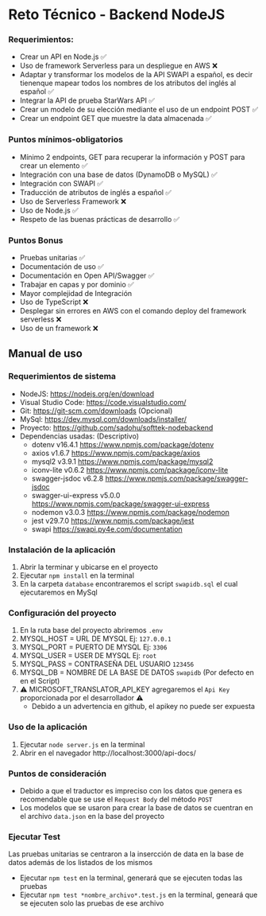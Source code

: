 # Reto Técnico - Backend NodeJS
### Requerimientos:
- Crear un API en Node.js ✅
- Uso de framework Serverless para un despliegue en AWS ❌
- Adaptar y transformar los modelos de la API SWAPI a español, es decir tienenque mapear todos los nombres de los atributos del inglés al español ✅
- Integrar la API de prueba StarWars API ✅
- Crear un modelo de su elección mediante el uso de un endpoint POST ✅
- Crear un endpoint GET que muestre la data almacenada ✅

### Puntos mínimos-obligatorios
- Mínimo 2 endpoints, GET para recuperar la información y POST para crear un elemento ✅
- Integración con una base de datos (DynamoDB o MySQL) ✅
- Integración con SWAPI ✅
- Traducción de atributos de inglés a español ✅
- Uso de Serverless Framework ❌
- Uso de Node.js ✅
- Respeto de las buenas prácticas de desarrollo ✅

### Puntos Bonus
- Pruebas unitarias ✅
- Documentación de uso ✅
- Documentación en Open API/Swagger ✅
- Trabajar en capas y por dominio ✅
- Mayor complejidad de Integración
- Uso de TypeScript ❌
- Desplegar sin errores en AWS con el comando deploy del framework serverless ❌
- Uso de un framework ❌

## Manual de uso
### Requerimientos de sistema
- NodeJS: https://nodejs.org/en/download
- Visual Studio Code: https://code.visualstudio.com/
- Git: https://git-scm.com/downloads (Opcional)
- MySql: https://dev.mysql.com/downloads/installer/
- Proyecto: https://github.com/sadohu/softtek-nodebackend
- Dependencias usadas: (Descriptivo)
   - dotenv v16.4.1 https://www.npmjs.com/package/dotenv
   - axios v1.6.7 https://www.npmjs.com/package/axios
   - mysql2 v3.9.1 https://www.npmjs.com/package/mysql2
   - iconv-lite v0.6.2 https://www.npmjs.com/package/iconv-lite
   - swagger-jsdoc v6.2.8 https://www.npmjs.com/package/swagger-jsdoc
   - swagger-ui-express v5.0.0 https://www.npmjs.com/package/swagger-ui-express
   - nodemon v3.0.3 https://www.npmjs.com/package/nodemon
   - jest v29.7.0 https://www.npmjs.com/package/jest
   - swapi https://swapi.py4e.com/documentation

### Instalación de la aplicación
1. Abrir la terminar y ubicarse en el proyecto
2. Ejecutar `npm install` en la terminal
3. En la carpeta `database` encontraremos el script `swapidb.sql` el cual ejecutaremos en MySql

### Configuración del proyecto
1. En la ruta base del proyecto abriremos `.env`
2. MYSQL_HOST = URL DE MYSQL Ej: `127.0.0.1`
3. MYSQL_PORT = PUERTO DE MYSQL Ej: `3306`
4. MYSQL_USER = USER DE MYSQL Ej: `root`
5. MYSQL_PASS = CONTRASEÑA DEL USUARIO `123456`
6. MYSQL_DB = NOMBRE DE LA BASE DE DATOS `swapidb` (Por defecto en en el Script)
7. ⚠ MICROSOFT_TRANSLATOR_API_KEY agregaremos el `Api Key` proporcionada por el desarrollador ⚠
   - Debido a un advertencia en github, el apikey no puede ser expuesta

### Uso de la aplicación
1. Ejecutar `node server.js` en la terminal
2. Abrir en el navegador http://localhost:3000/api-docs/

### Puntos de consideración
- Debido a que el traductor es impreciso con los datos que genera es recomendable que se use el `Request Body` del método `POST`
- Los modelos que se usaron para crear la base de datos se cuentran en el archivo `data.json` en la base del proyecto

### Ejecutar Test
Las pruebas unitarias se centraron a la insercción de data en la base de datos además de los listados de los mismos
- Ejecutar `npm test` en la terminal, generará que se ejecuten todas las pruebas
- Ejecutar `npm test *nombre_archivo*.test.js` en la terminal, geneará que se ejecuten solo las pruebas de ese archivo










